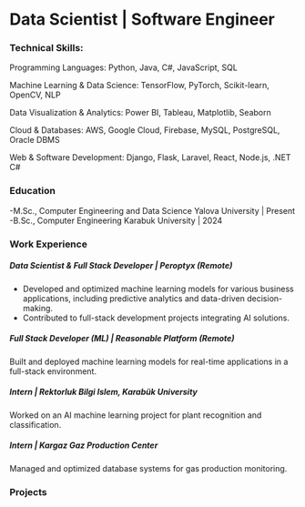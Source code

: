 # Data Scientist | Software Engineer

### Technical Skills:

Programming Languages: Python, Java, C#, JavaScript, SQL

Machine Learning & Data Science: TensorFlow, PyTorch, Scikit-learn, OpenCV, NLP

Data Visualization & Analytics: Power BI, Tableau, Matplotlib, Seaborn

Cloud & Databases: AWS, Google Cloud, Firebase, MySQL, PostgreSQL, Oracle DBMS

Web & Software Development: Django, Flask, Laravel, React, Node.js, .NET C#


### Education

-M.Sc., Computer Engineering and Data Science Yalova University | Present
-B.Sc., Computer Engineering Karabuk University | 2024


### Work Experience

##### Data Scientist & Full Stack Developer | Peroptyx (Remote)

- Developed and optimized machine learning models for various business applications, including predictive analytics and data-driven decision-making.
- Contributed to full-stack development projects integrating AI solutions.

##### Full Stack Developer (ML) | Reasonable Platform (Remote)

Built and deployed machine learning models for real-time applications in a full-stack environment.

##### Intern | Rektorluk Bilgi Islem, Karabük University

Worked on an AI machine learning project for plant recognition and classification.

##### Intern | Kargaz Gaz Production Center

Managed and optimized database systems for gas production monitoring.


### Projects



